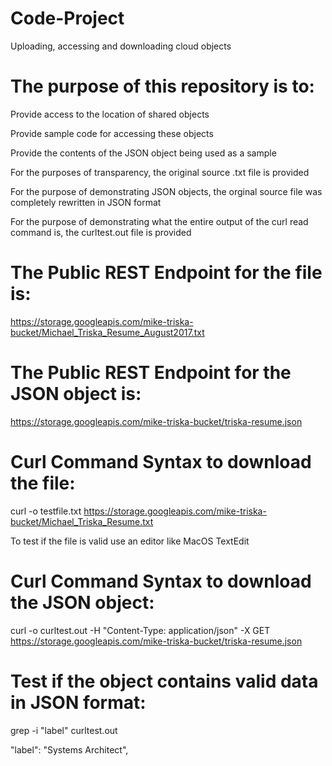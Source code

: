 # Code-Project
Uploading, accessing and downloading cloud objects

# The purpose of this repository is to: 

Provide access to the location of shared objects

Provide sample code for accessing these objects

Provide the contents of the JSON object being used as a sample

For the purposes of transparency, the original source .txt file is provided

For the purpose of demonstrating JSON objects, the orginal source file was completely rewritten in JSON format

For the purpose of demonstrating what the entire output of the curl read command is, the curltest.out file is provided

# The Public REST Endpoint for the file is:

https://storage.googleapis.com/mike-triska-bucket/Michael_Triska_Resume_August2017.txt

# The Public REST Endpoint for the JSON object is:

https://storage.googleapis.com/mike-triska-bucket/triska-resume.json

# Curl Command Syntax to download the file:

curl -o testfile.txt https://storage.googleapis.com/mike-triska-bucket/Michael_Triska_Resume.txt

To test if the file is valid use an editor like MacOS TextEdit

# Curl Command Syntax to download the JSON object:

curl -o curltest.out -H "Content-Type: application/json" -X GET https://storage.googleapis.com/mike-triska-bucket/triska-resume.json

# Test if the object contains valid data in JSON format:

 grep -i "label" curltest.out                               
 
 "label": "Systems Architect",
